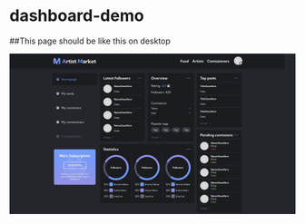 # dashboard-demo

##This page should be like this on desktop

![Screenshot](/src/screenshot.jpg?raw=true "Page screenshot")